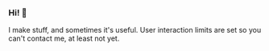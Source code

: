 ### Hi! :wave:

I make stuff, and sometimes it's useful. User interaction limits are set so you can't contact me, at least not yet.

